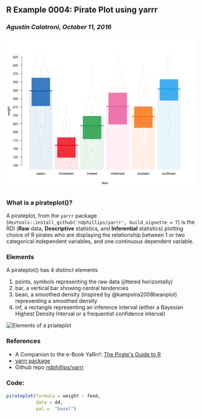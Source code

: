 ## R Example 0004: Pirate Plot using yarrr 
### *Agustin Calatroni, October 11, 2016* 
  
![](0004-pirateplot-yarrr.png)

### What is a pirateplot()?

A pirateplot, from the `yarrr` package (`devtools::install_github('ndphillips/yarrr', build_vignette = T`) is the RDI (**Raw** data, **Descriptive** statistics, and **Inferential** statistics) plotting choice of R pirates who are displaying the relationship between 1 or two categorical independent variables, and one continuous dependent variable.

### Elements
A pirateplot() has 4 distinct elements

1. points, symbols representing the raw data (jittered horizontally)
2. bar, a vertical bar showing central tendencies
3. bean, a smoothed density (inspired by @kampstra2008beanplot) representing a smoothed density
4. inf, a rectangle representing an inference interval (either a Bayesian Highest Density Interval or a frequentist confidence interval)

![Elements of a priateplot](http://nathanieldphillips.com/wp-content/uploads/2016/10/pirateplot-elements.png)

### References
- A Companion to the e-Book YaRrr!: [The Pirate's Guide to R](http://nathanieldphillips.com/thepiratesguidetor/)
- [yarrr package](https://CRAN.R-project.org/package=yarrr)
- Github repo [ndphillips/yarrr](https://github.com/ndphillips/yarrr)

### Code:
```r
pirateplot(formula = weight ~ feed,
           data = dd,
           pal =  "basel")
```
